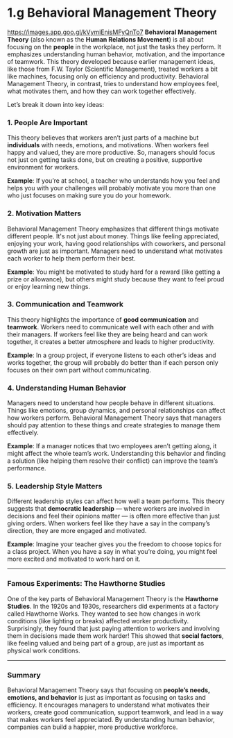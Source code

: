 # 1.g Behavioral Management Theory
https://images.app.goo.gl/kVymiEnisMFyQnTo7
**Behavioral Management Theory** (also known as the **Human Relations Movement**) is all about focusing on the **people** in the workplace, not just the tasks they perform. It emphasizes understanding human behavior, motivation, and the importance of teamwork. This theory developed because earlier management ideas, like those from F.W. Taylor (Scientific Management), treated workers a bit like machines, focusing only on efficiency and productivity. Behavioral Management Theory, in contrast, tries to understand how employees feel, what motivates them, and how they can work together effectively.

Let’s break it down into key ideas:

### 1. **People Are Important**
This theory believes that workers aren’t just parts of a machine but **individuals** with needs, emotions, and motivations. When workers feel happy and valued, they are more productive. So, managers should focus not just on getting tasks done, but on creating a positive, supportive environment for workers.

**Example**: If you’re at school, a teacher who understands how you feel and helps you with your challenges will probably motivate you more than one who just focuses on making sure you do your homework.

### 2. **Motivation Matters**
Behavioral Management Theory emphasizes that different things motivate different people. It's not just about money. Things like feeling appreciated, enjoying your work, having good relationships with coworkers, and personal growth are just as important. Managers need to understand what motivates each worker to help them perform their best.

**Example**: You might be motivated to study hard for a reward (like getting a prize or allowance), but others might study because they want to feel proud or enjoy learning new things.

### 3. **Communication and Teamwork**
This theory highlights the importance of **good communication** and **teamwork**. Workers need to communicate well with each other and with their managers. If workers feel like they are being heard and can work together, it creates a better atmosphere and leads to higher productivity.

**Example**: In a group project, if everyone listens to each other’s ideas and works together, the group will probably do better than if each person only focuses on their own part without communicating.

### 4. **Understanding Human Behavior**
Managers need to understand how people behave in different situations. Things like emotions, group dynamics, and personal relationships can affect how workers perform. Behavioral Management Theory says that managers should pay attention to these things and create strategies to manage them effectively.

**Example**: If a manager notices that two employees aren’t getting along, it might affect the whole team’s work. Understanding this behavior and finding a solution (like helping them resolve their conflict) can improve the team’s performance.

### 5. **Leadership Style Matters**
Different leadership styles can affect how well a team performs. This theory suggests that **democratic leadership** — where workers are involved in decisions and feel their opinions matter — is often more effective than just giving orders. When workers feel like they have a say in the company’s direction, they are more engaged and motivated.

**Example**: Imagine your teacher gives you the freedom to choose topics for a class project. When you have a say in what you’re doing, you might feel more excited and motivated to work hard on it.

---

### Famous Experiments: The Hawthorne Studies
One of the key parts of Behavioral Management Theory is the **Hawthorne Studies**. In the 1920s and 1930s, researchers did experiments at a factory called Hawthorne Works. They wanted to see how changes in work conditions (like lighting or breaks) affected worker productivity. Surprisingly, they found that just paying attention to workers and involving them in decisions made them work harder! This showed that **social factors**, like feeling valued and being part of a group, are just as important as physical work conditions.

---

### Summary
Behavioral Management Theory says that focusing on **people’s needs, emotions, and behavior** is just as important as focusing on tasks and efficiency. It encourages managers to understand what motivates their workers, create good communication, support teamwork, and lead in a way that makes workers feel appreciated. By understanding human behavior, companies can build a happier, more productive workforce.
